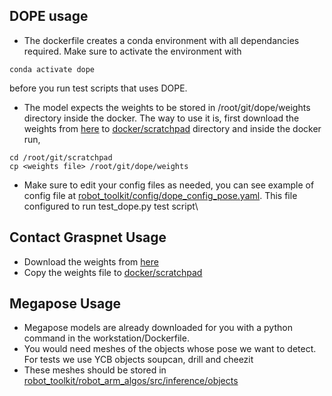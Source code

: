 ## DOPE usage 

- The dockerfile creates a conda environment with all dependancies required. Make sure to activate the environment with 
```
conda activate dope
```
before you run test scripts that uses DOPE. 

- The model expects the weights to be stored in /root/git/dope/weights directory inside the docker. The way to use it is, first download the weights from [here](https://drive.google.com/drive/folders/1DfoA3m_Bm0fW8tOWXGVxi4ETlLEAgmcg) to [docker/scratchpad](../../docker/scratchpad) directory and inside the docker run, 
```
cd /root/git/scratchpad 
cp <weights file> /root/git/dope/weights
```

- Make sure to edit your config files as needed, you can see example of config file at [robot_toolkit/config/dope_config_pose.yaml](../../robot_toolkit/config/dope_config_pose.yaml). This file configured to run test_dope.py test script\


## Contact Graspnet Usage 
- Download the weights from [here](https://drive.google.com/drive/folders/1tBHKf60K8DLM5arm-Chyf7jxkzOr5zGl)
- Copy the weights file to [docker/scratchpad](../../docker/scratchpad) 


## Megapose Usage 
- Megapose models are already downloaded for you with a python command in the workstation/Dockerfile. 
- You would need meshes of the objects whose pose we want to detect. For tests we use YCB objects soupcan, drill and cheezit
- These meshes should be stored in [robot_toolkit/robot_arm_algos/src/inference/objects](../../robot_toolkit/robot_arm_algos/src/inference/objects/)
